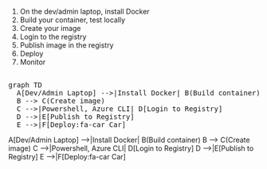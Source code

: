 1. On the dev/admin laptop, install Docker
2. Build your container, test locally
3. Create your image
4. Login to the registry
5. Publish image in the registry
6. Deploy
7. Monitor

<pre>

graph TD
  A[Dev/Admin Laptop] -->|Install Docker| B(Build container)
  B --> C(Create image)
  C -->|Powershell, Azure CLI| D[Login to Registry]
  D -->|E[Publish to Registry]
  E -->|F[Deploy:fa-car Car]
</pre>


  A[Dev/Admin Laptop] -->|Install Docker| B(Build container)
  B --> C(Create image)
  C -->|Powershell, Azure CLI| D[Login to Registry]
  D -->|E[Publish to Registry]
  E -->|F[Deploy:fa-car Car]
